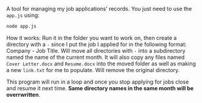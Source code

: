 A tool for managing my job applications' records. You just need to use the `app.js` using:
```bash
node app.js
```
How it works:
Run it in the folder you want to work on, then create a directory with a `-` since I put the job I applied for in the following format: Company - Job Title. Will move all directories with `-` into a subdirectory named the name of the current month. It will also copy any files named `Cover Letter.docx` and `Resume.docx` into the moved folder as well as making a new `link.txt` for me to populate. Will remove the original directory. 

This program will run in a loop and once you stop applying for jobs close and resume it next time. **Same directory names in the same month will be overrwritten**.